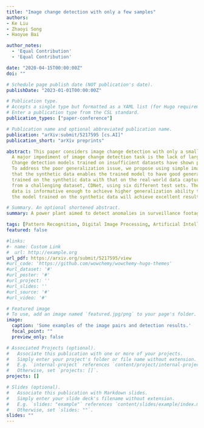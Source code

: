```yaml
---
title: "Image change detection with only a few samples"
authors:
- Ke Liu
- Zhaoyi Song
- Haoyue Bai

author_notes:
  - 'Equal Contribution'
  - 'Equal Contribution'

date: "2020-04-15T00:00:00Z"
doi: ""

# Schedule page publish date (NOT publication's date).
publishDate: "2023-01-01T00:00:00Z"

# Publication type.
# Accepts a single type but formatted as a YAML list (for Hugo requirements).
# Enter a publication type from the CSL standard.
publication_types: ["paper-conference"]

# Publication name and optional abbreviated publication name.
publication: "arXiv:submit/5217595 [cs.AI]"
publication_short: "arXiv preprints"

abstract: This paper considers image change detection with only a small number of samples, which is a significant problem in terms of a few annotations available.
  A major impediment of image change detection task is the lack of large annotated datasets covering a wide variety of scenes.
  Change detection models trained on insufficient datasets have shown poor generalization capability.
  To address the poor generalization issue, we propose using simple image processing methods for generating synthetic but informative datasets, and design an early fusion network based on object detection which could outperform the siamese neural network. Our key insight is
  that the synthetic data enables the trained model to have good generalization ability for various scenarios. We compare the model
  trained on the synthetic data with that on the real-world data captured
  from a challenging dataset, CDNet, using six different test sets. The results demonstrate that the synthetic
  data is informative enough to achieve higher generalization ability than the insufficient real-world data. Besides, the experiment shows that utilizing a few (often tens of) samples to fine-tune
  the model trained on the synthetic data will achieve excellent results.

# Summary. An optional shortened abstract.
summary: A power plant aimed to detect anomalies in surveillance footage. Given the scarcity of real-world data, realized a strategy to develop a synthetic dataset and train models to detect discrepancies in the footage.

tags: [Pattern Recognition, Digital Image Processing, Artificial Intelligence]
featured: false

#links:
#- name: Custom Link
#  url: http://example.org
url_pdf: https://arxiv.org/submit/5217595/view
#url_code: 'https://github.com/wowchemy/wowchemy-hugo-themes'
#url_dataset: '#'
#url_poster: '#'
#url_project: ''
#url_slides: ''
#url_source: '#'
#url_video: '#'

# Featured image
# To use, add an image named `featured.jpg/png` to your page's folder. 
image:
  caption: 'Some examples of the image pairs and detection results.'
  focal_point: ""
  preview_only: false

# Associated Projects (optional).
#   Associate this publication with one or more of your projects.
#   Simply enter your project's folder or file name without extension.
#   E.g. `internal-project` references `content/project/internal-project/index.md`.
#   Otherwise, set `projects: []`.
projects: []

# Slides (optional).
#   Associate this publication with Markdown slides.
#   Simply enter your slide deck's filename without extension.
#   E.g. `slides: "example"` references `content/slides/example/index.md`.
#   Otherwise, set `slides: ""`.
slides: ""
---
```

